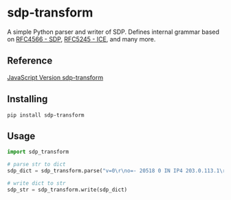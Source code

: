 # sdp-transform

A simple Python parser and writer of SDP. Defines internal grammar based on [RFC4566 - SDP](http://tools.ietf.org/html/rfc4566), [RFC5245 - ICE](http://tools.ietf.org/html/rfc5245), and many more.

## Reference
[JavaScript Version sdp-transform](https://github.com/clux/sdp-transform)

## Installing
```
pip install sdp-transform
```


## Usage
```python
import sdp_transform

# parse str to dict
sdp_dict = sdp_transform.parse("v=0\r\no=- 20518 0 IN IP4 203.0.113.1\r\ns= \r\nt=0 0\r\nc=IN IP4 203.0.113.1\r\na=ice-ufrag:F7gI\r\na=ice-pwd:x9cml/YzichV2+XlhiMu8g\r\na=fingerprint:sha-1 42:89:c5:c6:55:9d:6e:c8:e8:83:55:2a:39:f9:b6:eb:e9:a3:a9:e7\r\nm=audio 54400 RTP/SAVPF 0 96\r\na=rtpmap:0 PCMU/8000\r\na=rtpmap:96 opus/48000\r\na=ptime:20\r\na=sendrecv\r\na=candidate:0 1 UDP 2113667327 203.0.113.1 54400 typ host\r\na=candidate:1 2 UDP 2113667326 203.0.113.1 54401 typ host\r\nm=video 55400 RTP/SAVPF 97 98\r\na=rtpmap:97 H264/90000\r\na=fmtp:97 profile-level-id=4d0028;packetization-mode=1\r\na=rtpmap:98 VP8/90000\r\na=sendrecv\r\na=candidate:0 1 UDP 2113667327 203.0.113.1 55400 typ host\r\na=candidate:1 2 UDP 2113667326 203.0.113.1 55401 typ host\r\n")

# write dict to str
sdp_str = sdp_transform.write(sdp_dict)
```